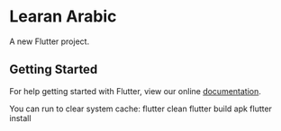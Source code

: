 # Learan Arabic

A new Flutter project.

## Getting Started

For help getting started with Flutter, view our online
[documentation](https://flutter.io/).

You can run to clear system cache: flutter clean
flutter build apk
flutter install
